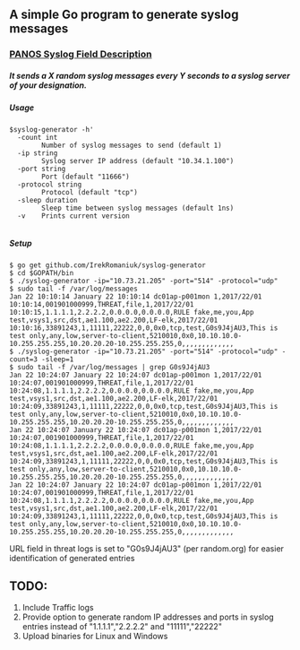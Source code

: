 ## A simple Go program to generate syslog messages
### [PANOS Syslog Field Description](https://www.paloaltonetworks.com/documentation/61/pan-os/pan-os/reports-and-logging/syslog-field-descriptions)
##### It sends a X random syslog messages every Y seconds to a syslog server of your designation.
##### Usage 
```
$syslog-generator -h'
  -count int
        Number of syslog messages to send (default 1)    
  -ip string
        Syslog server IP address (default "10.34.1.100")      
  -port string 
        Port (default "11666")       
  -protocol string  
        Protocol (default "tcp")        
  -sleep duration 
        Sleep time between syslog messages (default 1ns)        
  -v    Prints current version
  
  ```
##### Setup
  ```
  $ go get github.com/IrekRomaniuk/syslog-generator
  $ cd $GOPATH/bin
  $ ./syslog-generator -ip="10.73.21.205" -port="514" -protocol="udp"
  $ sudo tail -f /var/log/messages
  Jan 22 10:10:14 January 22 10:10:14 dc01ap-p001mon 1,2017/22/01 10:10:14,001901000999,THREAT,file,1,2017/22/01 10:10:15,1.1.1.1,2.2.2.2,0.0.0.0,0.0.0.0,RULE fake,me,you,App test,vsys1,src,dst,ae1.100,ae2.200,LF-elk,2017/22/01 10:10:16,33891243,1,11111,22222,0,0,0x0,tcp,test,G0s9J4jAU3,This is test only,any,low,server-to-client,5210010,0x0,10.10.10.0-10.255.255.255,10.20.20.20-10.255.255.255,0,,,,,,,,,,,,,
  $ ./syslog-generator -ip="10.73.21.205" -port="514" -protocol="udp" -count=3 -sleep=1
  $ sudo tail -f /var/log/messages | grep G0s9J4jAU3
  Jan 22 10:24:07 January 22 10:24:07 dc01ap-p001mon 1,2017/22/01 10:24:07,001901000999,THREAT,file,1,2017/22/01 10:24:08,1.1.1.1,2.2.2.2,0.0.0.0,0.0.0.0,RULE fake,me,you,App test,vsys1,src,dst,ae1.100,ae2.200,LF-elk,2017/22/01 10:24:09,33891243,1,11111,22222,0,0,0x0,tcp,test,G0s9J4jAU3,This is test only,any,low,server-to-client,5210010,0x0,10.10.10.0-10.255.255.255,10.20.20.20-10.255.255.255,0,,,,,,,,,,,,,
  Jan 22 10:24:07 January 22 10:24:07 dc01ap-p001mon 1,2017/22/01 10:24:07,001901000999,THREAT,file,1,2017/22/01 10:24:08,1.1.1.1,2.2.2.2,0.0.0.0,0.0.0.0,RULE fake,me,you,App test,vsys1,src,dst,ae1.100,ae2.200,LF-elk,2017/22/01 10:24:09,33891243,1,11111,22222,0,0,0x0,tcp,test,G0s9J4jAU3,This is test only,any,low,server-to-client,5210010,0x0,10.10.10.0-10.255.255.255,10.20.20.20-10.255.255.255,0,,,,,,,,,,,,,
  Jan 22 10:24:07 January 22 10:24:07 dc01ap-p001mon 1,2017/22/01 10:24:07,001901000999,THREAT,file,1,2017/22/01 10:24:08,1.1.1.1,2.2.2.2,0.0.0.0,0.0.0.0,RULE fake,me,you,App test,vsys1,src,dst,ae1.100,ae2.200,LF-elk,2017/22/01 10:24:09,33891243,1,11111,22222,0,0,0x0,tcp,test,G0s9J4jAU3,This is test only,any,low,server-to-client,5210010,0x0,10.10.10.0-10.255.255.255,10.20.20.20-10.255.255.255,0,,,,,,,,,,,,,
```

URL field in threat logs is set to "G0s9J4jAU3" (per random.org) for easier identification of generated entries

## TODO:
1. Include Traffic logs
2. Provide option to generate random IP addresses and ports in syslog entries instead of "1.1.1.1","2.2.2.2" and "11111","22222"
3. Upload binaries for Linux and Windows
